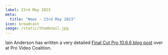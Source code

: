 ```yaml
---
label: 23rd May 2023
meta:
  title: "News - 23rd May 2023"
icon: broadcast
image: /static/thumbnail.jpg
---
```


Iain Anderson has written a very detailed [Final Cut Pro 10.6.6 blog post](https://www.provideocoalition.com/final-cut-pro-10-6-6-for-mac/) over at Pro Video Coalition.